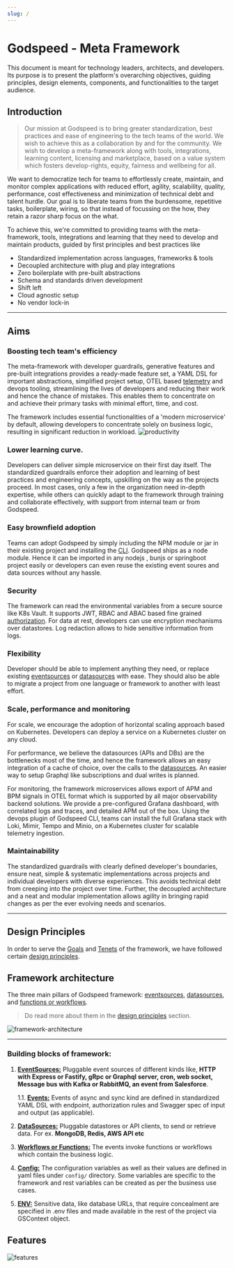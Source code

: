 ```yaml
---
slug: /
---
```

# Godspeed - Meta Framework

This document is meant for technology leaders, architects, and developers. Its purpose is to present the platform's overarching objectives, guiding principles, design elements, components, and functionalities to the target audience.

## Introduction

> Our mission at Godspeed is to bring greater standardization, best practices and ease of engineering to the tech teams of the world. We wish to achieve this as a collaboration by and for the community.  We wish to develop a meta-framework along with tools, integrations, learning content, licensing and marketplace, based on a value system which fosters develop-rights, equity, fairness and wellbeing for all.

We want to democratize tech for teams to effortlessly create, maintain, and monitor complex applications with reduced effort, agility, scalability, quality, performance, cost effectiveness and minimization of technical debt and talent hurdle. Our goal is to liberate teams from the burdensome, repetitive tasks, boilerplate, wiring, so that instead of focussing on the how, they retain a razor sharp focus on the what.

To achieve this, we're committed to providing teams with the meta-framework, tools, integrations and learning that they need to develop and maintain products, guided by first principles and best practices like

* Standardized implementation across languages, frameworks & tools
* Decoupled architecture with plug and play integrations
* Zero boilerplate with pre-built abstractions
* Schema and standards driven development
* Shift left
* Cloud agnostic setup
* No vendor lock-in

---

## Aims

### Boosting tech team's efficiency

The meta-framework with developer guardrails, generative features and pre-built integrations provides a ready-made feature set, a YAML DSL for important abstractions, simplified project setup, OTEL based [telemetry](/docs/microservices-framework/telemetry/overview.md) and devops tooling, streamlining the lives of developers and reducing their work and hence the chance of mistakes. This enables them to concentrate on and achieve their primary tasks with minimal effort, time, and cost.

The framework includes essential functionalities of a 'modern microservice' by default, allowing developers to concentrate solely on business logic, resulting in significant reduction in workload.
![productivity](/img/productivity.png)

### Lower learning curve.

Developers can deliver simple microservice on their first day itself. The standardized guardrails enforce their adoption and learning of best practices and engineering concepts, upskilling on the way as the projects proceed. In most cases, only a few in the organization need in-depth expertise, while others can quickly adapt to the framework through training and collaborate effectively, with support from internal team or from Godspeed.

### Easy brownfield adoption

Teams can adopt Godspeed by simply including the NPM module or jar in their existing project and installing the [CLI](/docs/microservices-framework/CLI.md). Godspeed ships as a node module. Hence it can be imported in any nodejs , bunjs or springboot project easily or developers can even reuse the existing event soures and data sources without any hassle.

### Security

The framework can read the environmental variables from a secure source like K8s Vault. It supports JWT, RBAC and ABAC based fine grained [authorization](/docs/microservices-framework/authentication/overview.md). For data at rest, developers can use encryption mechanisms over datastores. Log redaction allows to hide sensitive information from logs.

### Flexibility

Developer should be able to implement anything they need, or replace existing [eventsources](/docs/microservices-framework/event-sources/overview.md) or [datasources](/docs/microservices-framework/datasources/overview.md) with ease. They should also be able to migrate a project from one language or framework to another with least effort.

### Scale, performance and monitoring

For scale, we encourage the adoption of horizontal scaling approach based on Kubernetes. Developers can deploy a service on a Kubernetes cluster on any cloud.

For performance, we believe the datasources (APIs and DBs) are the bottlenecks most of the time, and hence the framework allows an easy integration of a cache of choice, over the calls to the [datasources](/docs/microservices-framework/datasources/overview.md). An easier way to setup Graphql like subscriptions and dual writes is planned.

For monitoring, the framework microservices allows export of APM and BPM signals in OTEL format which is supported by all major observability backend solutions. We provide a pre-configured Grafana dashboard, with correlated logs and traces, and detailed APM out of the box. Using the devops plugin of Godspeed CLI, teams can install the full Grafana stack with Loki, Mimir, Tempo and Minio, on a Kubernetes cluster for scalable telemetry ingestion.

### Maintainability

The standardized guardrails with clearly defined developer's boundaries, ensure neat, simple & systematic implementations across projects and individual developers with diverse experiences. This avoids technical debt from creeping into the project over time. Further, the decoupled architecture and a neat and modular implementation allows agility in bringing rapid changes as per the ever evolving needs and scenarios.

---

## Design Principles

In order to serve the [Goals](#aims) and [Tenets](/docs/microservices-framework/introduction/tenets.md) of the framework, we have followed certain [design principles](/docs/microservices-framework/introduction/design-principles.md).

## Framework architecture

The three main pillars of Godspeed framework: [eventsources](/docs/microservices-framework/event-sources/overview.md), [datasources](/docs/microservices-framework/datasources/overview.md), and [functions or workflows](/docs/microservices-framework/workflows/overview.md).

> Do read more about them in the [design principles](/docs/microservices-framework/introduction/design-principles.md) section.

![framework-architecture](/img/framework-architecture.png)

---

### Building blocks of framework:

1. [**EventSources:**](/docs/microservices-framework/event-sources/overview.md) Pluggable event sources of different kinds like, **HTTP with Express or Fastify, gRpc or Graphql server, cron, web socket, Message bus with Kafka or RabbitMQ, an event from Salesforce**.

   1.1. [**Events:**](/docs/microservices-framework/event-sources/overview.md) Events of async and sync kind are defined in standardized YAML DSL with endpoint, authorization rules and Swagger spec of input and output (as applicable).
2. [**DataSources:**](/docs/microservices-framework/datasources/overview.md) Pluggable datastores or API clients, to send or retrieve data. For ex. **MongoDB, Redis, AWS API etc**
3. [**Workflows or Functions:**](/docs/microservices-framework/workflows/overview.md) The events invoke functions or workflows which contain the business logic.
4. [**Config:**](/docs/microservices-framework/config-and-mappings/config.md) The configuration variables as well as their values are defined in yaml files under `config/` directory. Some variables are specific to the framework and rest variables can be created as per the business use cases.
5. [**ENV:**](/docs/microservices-framework/config-and-mappings/config.md#environment-variables) Sensitive data, like database URLs, that require concealment are specified in .env files and made available in the rest of the project via GSContext object.

## Features

![features](/img/features.png)

